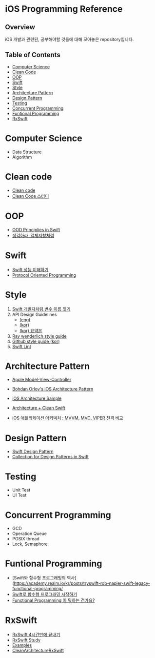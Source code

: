# iOS Programming Reference

## Overview

iOS 개발과 관련된, 공부해야할 것들에 대해 모아놓은 repository입니다.

## Table of Contents

- [Computer Science](#Computer_Science)
- [Clean Code](#Clean_code)
- [OOP](#OOP)
- [Swift](Swift)
- [Style](#Style)
- [Architecture Pattern](#Architecture_Pattern)
- [Design Pattern](#Design_Pattern)
- [Testing](#Testing)
- [Concurrent Programming](#Concurrent_Programming)
- [Funtional Programming](#Funtional_Programming)
- [RxSwift](#RxSwift)

# Computer Science

- Data Structure
- Algorithm

# Clean code

- [Clean code](https://g.co/kgs/JYnTVF)
- [Clean Code 스터디](https://github.com/Yooii-Studios/Clean-Code)

# OOP

- [OOD Principlies in Swift](https://github.com/ochococo/OOD-Principles-In-Swift)
- [생각하라, 객체지향처럼](http://woowabros.github.io/study/2016/07/07/think_object_oriented.html)

# Swift

- [Swift 성능 이해하기](https://academy.realm.io/kr/posts/letswift-swift-performance/)
- [Protocol Oriented Programming](https://www.slideshare.net/slideshow/embed_code/key/JnOqM0ODnB27EB)

# Style

1. [Swift 개발자처럼 변수 이름 짓기](https://soojin.ro/blog/english-for-developers-swift)
2. API Design Guidelines
   - [(eng)](https://swift.org/documentation/api-design-guidelines/)
   - [(kor)](https://minsone.github.io/swift-internals/api-design-guidelines/?utm_source=soojinro&utm_medium=referral)
   - [(kor) 요약본](https://soojin.ro/blog/swift-api-design-guidelines-abbr)
3. [Ray wenderlich style guide](https://github.com/raywenderlich/swift-style-guide)
4. [Github style guide (kor)](https://github.com/minsOne/swift-style-guide/blob/master/README_KR.md)
5. [Swift Lint](https://github.com/realm/SwiftLint)

# Architecture Pattern

- [Apple Model-View-Controller](https://developer.apple.com/library/archive/documentation/General/Conceptual/DevPedia-CocoaCore/MVC.html)

- [Bohdan Orlov's iOS Architecture Pattern](https://medium.com/ios-os-x-development/ios-architecture-patterns-ecba4c38de52)
- [iOS Architecture Sample](https://github.com/giftbott/iOS-Architecture-Sample)
- [Architecture + Clean Swift](https://tv.naver.com/v/4980400)
- [iOS 애플리케이션 아키텍처 : MVVM, MVC, VIPER 전격 비교](https://academy.realm.io/kr/posts/krzysztof-zablocki-mDevCamp-ios-architecture-mvvm-mvc-viper/)

# Design Pattern

- [Swift Design Pattern](https://github.com/ochococo/Design-Patterns-In-Swift)
- [Collection for Design Patterns in Swift](https://medium.com/swiftworld/collection-for-design-patterns-in-swift-67265359aa47)

# Testing

- Unit Test
- UI Test

# Concurrent Programming

- GCD
- Operation Queue
- POSIX thread
- Lock, Semaphore

# Funtional Programming
- [Swift와 함수형 프로그래밍의 역사](https://academy.realm.io/kr/posts/tryswift-rob-napier-swift-legacy-functional-programming/
- [Swift로 함수형 프로그래밍 시작하기](https://www.youtube.com/watch?v=H9aCQt2SPpQ)
- [Functional Programming 이 뭐하는 건가요?](https://www.youtube.com/watch?time_continue=2&v=HZkqMiwT-5A)

# RxSwift

- [RxSwift 4시간만에 끝내기](https://www.youtube.com/watch?v=w5Qmie-GbiA&list=PL03rJBlpwTaAh5zfc8KWALc3ADgugJwjq)
- [RxSwift Study](https://github.com/fimuxd/RxSwift)
- [Examples](https://github.com/DroidsOnRoids/RxSwiftExamples)
- [CleanArchitectureRxSwift](https://github.com/sergdort/CleanArchitectureRxSwift)

  
